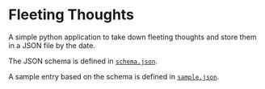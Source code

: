 # Fleeting Thoughts

A simple python application to take down fleeting thoughts and store them in a JSON file by the date.

The JSON schema is defined in [`schema.json`](./schema.json).

A sample entry based on the schema is defined in [`sample.json`](./sample.json).
